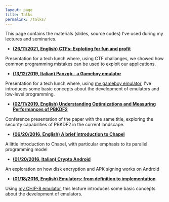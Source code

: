 ```yaml
---
layout: page
title: Talks
permalink: /talks/
---
```


This page contains the materials (slides, source codes) I've used during my lectures and seminaries.

* **[(26/11/2021, English) CTFs: Exploting for fun and profit ](/assets/talks/abellino_aiuorio_ctf_welld.pdf)**

Presentation for a tech lunch where, using CTF challanges, we showed how common programming mistakes can be used to exploit our applications.

* **[(13/12/2019, Italian) Panzgb - a Gameboy emulator](/assets/talks/aiuorio_panzgb_welld.pdf)**

Presentation for a tech lunch where, using [my gameboy emulator](https://github.com/panzone/panzgb), I've introduces some basic concepts about the development of emulators and low-level programming.

* **[(02/11/2019, English) Understanding Optimizations and Measuring Performances of PBKDF2](/assets/talks/aiuorio_widecom19.pdf)**

Conference presentation of the paper with the same title, exploring the security capabilities of PBKDF2 in the current landscape.

* **[(06/20/2016, English) A brief introduction to Chapel](/assets/talks/chapel-intro-handout.pdf)**

A little introduction to Chapel, with particular emphasis to its parallel programming model

* **[(01/20/2016, Italian) Crypto Android](/assets/talks/crypto-android-handout.pdf)**

An exploration on how disk encryption and APK signing works on Android

* **[(01/18/2016, English) Emulators: from definition to implementation](/assets/talks/emulators-handout.pdf)**

Using [my CHIP-8 emulator](https://github.com/panzone/panz-c8), this lecture introduces some basic concepts about the development of emulators.
